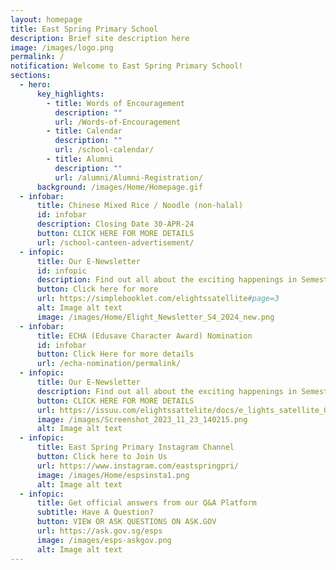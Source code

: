 ```yaml
---
layout: homepage
title: East Spring Primary School
description: Brief site description here
image: /images/logo.png
permalink: /
notification: Welcome to East Spring Primary School!
sections:
  - hero:
      key_highlights:
        - title: Words of Encouragement
          description: ""
          url: /Words-of-Encouragement
        - title: Calendar
          description: ""
          url: /school-calendar/
        - title: Alumni
          description: ""
          url: /alumni/Alumni-Registration/
      background: /images/Home/Homepage.gif
  - infobar:
      title: Chinese Mixed Rice / Noodle (non-halal)
      id: infobar
      description: Closing Date 30-APR-24
      button: CLICK HERE FOR MORE DETAILS
      url: /school-canteen-advertisement/
  - infopic:
      title: Our E-Newsletter
      id: infopic
      description: Find out all about the exciting happenings in Semester 4
      button: Click here for more
      url: https://simplebooklet.com/elightssatellite#page=3
      alt: Image alt text
      image: /images/Home/Elight_Newsletter_S4_2024_new.png
  - infobar:
      title: ECHA (Edusave Character Award) Nomination
      id: infobar
      button: Click Here for more details
      url: /echa-nomination/permalink/
  - infopic:
      title: Our E-Newsletter
      description: Find out all about the exciting happenings in Semester 1
      button: CLICK HERE FOR MORE DETAILS
      url: https://issuu.com/elightssattelite/docs/e_lights_satellite_002
      image: /images/Screenshot_2023_11_23_140215.png
      alt: Image alt text
  - infopic:
      title: East Spring Primary Instagram Channel
      button: Click here to Join Us
      url: https://www.instagram.com/eastspringpri/
      image: /images/Home/espsinsta1.png
      alt: Image alt text
  - infopic:
      title: Get official answers from our Q&A Platform
      subtitle: Have A Question?
      button: VIEW OR ASK QUESTIONS ON ASK.GOV
      url: https://ask.gov.sg/esps
      image: /images/esps-askgov.png
      alt: Image alt text
---
```

